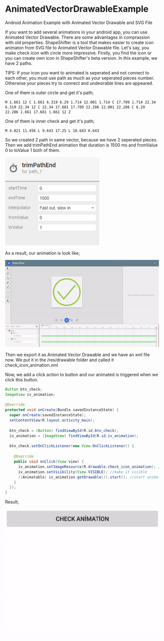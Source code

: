 # AnimatedVectorDrawableExample
Android Animation Example with Animated Vector Drawable and SVG File

If you want to add several animations in your android app, you can use Animated Vector Drawable. There are some advantages in comprassion
with old properties. ShapeShifter is a tool that makes easier to create icon animaton from SVG file to Animated Vector Drawable file.
Let's say, you make check icon with circle more impressive. Firstly, you find the icon or you can create own icon in ShapeShifter's beta
version. In this example, we have 2 paths.

TIPS: If your icon you want to animated is seperated and not connect to each other, you must use path as much as your seperated pieces
number. Otherwise your pieces try to connect and undesirable lines are appeared.

One of them is outer circle and get it's path;
```
M 1.661 12 C 1.661 6.319 6.29 1.714 12.001 1.714 C 17.709 1.714 22.34 6.319 22.34 12 C 22.34 17.681 17.709 22.286 12.001 22.286 C 6.29 22.286 1.661 17.681 1.661 12 Z
```
One of them is inner check and get it's path;
```
M 4.821 11.456 L 9.643 17.25 L 18.643 6.643
```

So we created 2 path in same vector, because we have 2 seperated pieces. Then we add trimPathEnd animation that duration is 1500 ms and
fromValue 0 to toValue 1 both of them.

![alt text](ss/trimpathend.PNG)

As a result, our animation is look like;

![](ss/shapeshifter.gif)

Then we export it as Animated Vector Drawable and we have an xml file now. We put it in the /res/drawable folder and called it
check_icon_animation.xml

Now, we add a click action to button and our animated is triggered when we click this button.

```java
Button btn_check;
ImageView iv_animation;

@Override
protected void onCreate(Bundle savedInstanceState) {
  super.onCreate(savedInstanceState);
  setContentView(R.layout.activity_main);

  btn_check = (Button) findViewById(R.id.btn_check);
  iv_animation = (ImageView) findViewById(R.id.iv_animation);

  btn_check.setOnClickListener(new View.OnClickListener() {
    
    @Override
    public void onClick(View view) {
      iv_animation.setImageResource(R.drawable.check_icon_animation); //set animation xml to imageview as resource
      iv_animation.setVisibility(View.VISIBLE); //make it visible
      ((Animatable) iv_animation.getDrawable()).start(); //start animation
    }
  });
}
```

Result;

![](ss/screen.gif)
